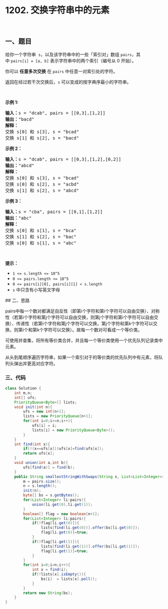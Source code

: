 <h1>1202. 交换字符串中的元素</h1><p>&nbsp;<h2>一、题目</h2></p><p>给你一个字符串&nbsp;
<code>s</code>，以及该字符串中的一些「索引对」数组&nbsp;<code>pairs</code>，其中&nbsp;<code>pairs[i] =&nbsp;[a, b]</code>&nbsp;表示字符串中的两个索引（编号从 0 开始）。</p>


<p>你可以 <strong>任意多次交换</strong> 在&nbsp;<code>pairs</code>&nbsp;中任意一对索引处的字符。</p>

<p>返回在经过若干次交换后，<code>s</code>&nbsp;可以变成的按字典序最小的字符串。</p>

<p>&nbsp;</p>

<p><strong>示例 1:</strong></p>

<pre><strong>输入：</strong>s = "dcab", pairs = [[0,3],[1,2]]
<strong>输出：</strong>"bacd"
<strong>解释：</strong> 
交换 s[0] 和 s[3], s = "bcad"
交换 s[1] 和 s[2], s = "bacd"
</pre>

<p><strong>示例 2：</strong></p>

<pre><strong>输入：</strong>s = "dcab", pairs = [[0,3],[1,2],[0,2]]
<strong>输出：</strong>"abcd"
<strong>解释：</strong>
交换 s[0] 和 s[3], s = "bcad"
交换 s[0] 和 s[2], s = "acbd"
交换 s[1] 和 s[2], s = "abcd"</pre>

<p><strong>示例 3：</strong></p>

<pre><strong>输入：</strong>s = "cba", pairs = [[0,1],[1,2]]
<strong>输出：</strong>"abc"
<strong>解释：</strong>
交换 s[0] 和 s[1], s = "bca"
交换 s[1] 和 s[2], s = "bac"
交换 s[0] 和 s[1], s = "abc"
</pre>

<p>&nbsp;</p>

<p><strong>提示：</strong></p>

<ul>
	<li><code>1 &lt;= s.length &lt;= 10^5</code></li>
	<li><code>0 &lt;= pairs.length &lt;= 10^5</code></li>
	<li><code>0 &lt;= pairs[i][0], pairs[i][1] &lt;&nbsp;s.length</code></li>
	<li><code>s</code>&nbsp;中只含有小写英文字母</li>
</ul>
## 二、思路

pairs中每一个数对都满足自反性（即第i个字符和第i个字符可以自由交换）、对称性（若第i个字符和第j个字符可以自由交换，则第j个字符和第i个字符可以自由交换）、传递性（若第i个字符和第j个字符可以交换，第j个字符和第k个字符可以交换，则第i个和第k个字符可以交换）。故每一个数对可看成一个等价类。

可使用并查集，将所有等价类合并，并且每一个等价类使用一个优先队列记录类中元素。

从头到尾顺序遍历字符串，如果一个索引对于的等价类的优先队列中有元素，将队列头弹出并更高对应字符。

### 三、代码

```java
class Solution {
    int m,n;
    int[] ufs;
    PriorityQueue<Byte>[] lists;
    void init(int n){
        ufs = new int[n+1];
        lists = new PriorityQueue[n+1];
        for(int i=0;i<=n;i++){
            ufs[i] = i;
            lists[i] = new PriorityQueue<Byte>();
        }
    }
    int find(int x){
        if(!(x==ufs[x]))ufs[x]=find(ufs[x]);
        return ufs[x];
    }
    void union(int a,int b){
        ufs[find(a)] = find(b);
    }
    public String smallestStringWithSwaps(String s, List<List<Integer>> pairs) {
        m = pairs.size();
        n = s.length();
        init(n);
        byte[] bs = s.getBytes();
        for(List<Integer> li:pairs){
            union(li.get(0),li.get(1));
        }
        boolean[] flag = new boolean[n+1];
        for(List<Integer> li:pairs){
            if(!flag[li.get(0)]){
                lists[find(li.get(0))].offer(bs[li.get(0)]);
                flag[li.get(0)]=true;
            }
            if(!flag[li.get(1)]){
                lists[find(li.get(1))].offer(bs[li.get(1)]);
                flag[li.get(1)]=true;
            }
        }
        for(int i=0;i<n;i++){
            int x = find(i);
            if(!lists[x].isEmpty()){
                bs[i]  = lists[x].poll();
            }
        }
        return new String(bs);
    }
}
```

